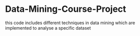 # Data-Mining-Course-Project
this code includes different techniques in data mining which are implemented to analyse a specific dataset
